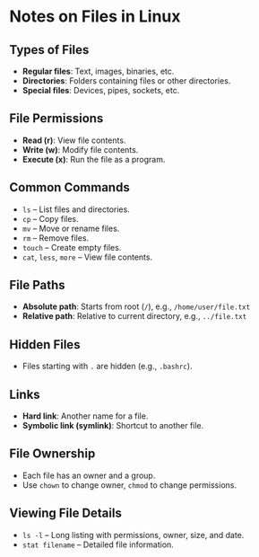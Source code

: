 # Notes on Files in Linux

## Types of Files
- **Regular files**: Text, images, binaries, etc.
- **Directories**: Folders containing files or other directories.
- **Special files**: Devices, pipes, sockets, etc.

## File Permissions
- **Read (r)**: View file contents.
- **Write (w)**: Modify file contents.
- **Execute (x)**: Run the file as a program.

## Common Commands
- `ls` – List files and directories.
- `cp` – Copy files.
- `mv` – Move or rename files.
- `rm` – Remove files.
- `touch` – Create empty files.
- `cat`, `less`, `more` – View file contents.

## File Paths
- **Absolute path**: Starts from root (`/`), e.g., `/home/user/file.txt`
- **Relative path**: Relative to current directory, e.g., `../file.txt`

## Hidden Files
- Files starting with `.` are hidden (e.g., `.bashrc`).

## Links
- **Hard link**: Another name for a file.
- **Symbolic link (symlink)**: Shortcut to another file.

## File Ownership
- Each file has an owner and a group.
- Use `chown` to change owner, `chmod` to change permissions.

## Viewing File Details
- `ls -l` – Long listing with permissions, owner, size, and date.
- `stat filename` – Detailed file information.
